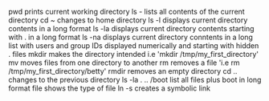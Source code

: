 pwd prints current working directory
ls - lists all contents of the current directory
cd ~ changes to home directory
ls -l displays current directory contents in a long format
ls -la displays current directory contents starting with . in a long format
ls -na displays current directory conntents in a long list with users and group IDs displayed numerically and starting with hidden . files
mkdir makes the directory intended i.e 'mkdir /tmp/my_first_directory'
mv moves files from one directory to another
rm removes a file 'i.e rm /tmp/my_first_directory/betty'
rmdir removes an empty directory
cd .. changes to the previous directory
ls -la . .. /boot list all files plus boot in long format
file shows the type of file
ln -s creates a symbolic link
